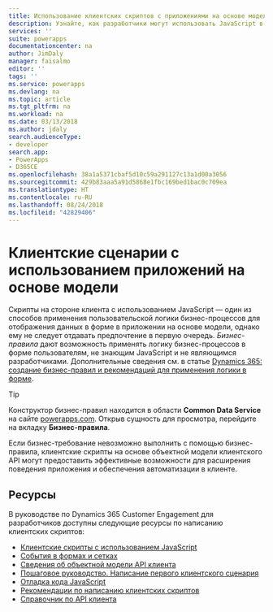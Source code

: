 ```yaml
---
title: Использование клиентских скриптов с приложениями на основе модели | Документы Майкрософт
description: Узнайте, как разработчики могут использовать JavaScript в скриптах на стороне клиента и приложениях на основе модели.
services: ''
suite: powerapps
documentationcenter: na
author: JimDaly
manager: faisalmo
editor: ''
tags: ''
ms.service: powerapps
ms.devlang: na
ms.topic: article
ms.tgt_pltfrm: na
ms.workload: na
ms.date: 03/13/2018
ms.author: jdaly
search.audienceType:
- developer
search.app:
- PowerApps
- D365CE
ms.openlocfilehash: 38a1a5371cbaf5d10c59a291127c13a1d00a3056
ms.sourcegitcommit: 429b83aaa5a91d5868e1fbc169bed1bac0c709ea
ms.translationtype: HT
ms.contentlocale: ru-RU
ms.lasthandoff: 08/24/2018
ms.locfileid: "42829406"
---
```

# <a name="client-scripting-with-model-driven-apps"></a>Клиентские сценарии с использованием приложений на основе модели

Скрипты на стороне клиента с использованием JavaScript — один из способов применения пользовательской логики бизнес-процессов для отображения данных в форме в приложении на основе модели, однако ему не следует отдавать предпочтение в первую очередь. *Бизнес-правила* дают возможность применять логику бизнес-процессов в форме пользователям, не знающим JavaScript и не являющимся разработчиками. Дополнительные сведения см. в статье [Dynamics 365: создание бизнес-правил и рекомендаций для применения логики в форме](/dynamics365/customer-engagement/customize/create-business-rules-recommendations-apply-logic-form).

> [!TIP]
> Конструктор бизнес-правил находится в области **Common Data Service** на сайте [powerapps.com](http://web.powerapps.com?utm_source=padocs&utm_medium=linkinadoc&utm_campaign=referralsfromdoc). Открыв сущность для просмотра, перейдите на вкладку **Бизнес-правила**.

Если бизнес-требование невозможно выполнить с помощью бизнес-правила, клиентские скрипты на основе объектной модели клиентского API могут предоставить эффективные возможности для расширения поведения приложения и обеспечения автоматизации в клиенте.

## <a name="resources"></a>Ресурсы

В руководстве по Dynamics 365 Customer Engagement для разработчиков доступны следующие ресурсы по написанию клиентских скриптов:

- [Клиентские скрипты с использованием JavaScript](/dynamics365/customer-engagement/developer/clientapi/client-scripting)
- [События в формах и сетках](/dynamics365/customer-engagement/developer/clientapi/events-forms-grids)
- [Сведения об объектной модели API клиента](/dynamics365/customer-engagement/developer/clientapi/understand-clientapi-object-model)
- [Пошаговое руководство. Написание первого клиентского сценария](/dynamics365/customer-engagement/developer/clientapi/walkthrough-write-your-first-client-script)
- [Отладка кода JavaScript](/dynamics365/customer-engagement/developer/clientapi/debug-javascript-code)
- [Рекомендации по написанию клиентских скриптов](/dynamics365/customer-engagement/developer/clientapi/client-scripting-best-practices)
- [Справочник по API клиента](/dynamics365/customer-engagement/developer/clientapi/reference)

